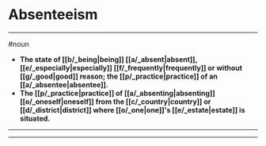 # Absenteeism
---
#noun
- **The state of [[b/_being|being]] [[a/_absent|absent]], [[e/_especially|especially]] [[f/_frequently|frequently]] or without [[g/_good|good]] reason; the [[p/_practice|practice]] of an [[a/_absentee|absentee]].**
- **The [[p/_practice|practice]] of [[a/_absenting|absenting]] [[o/_oneself|oneself]] from the [[c/_country|country]] or [[d/_district|district]] where [[o/_one|one]]'s [[e/_estate|estate]] is situated.**
---
---

